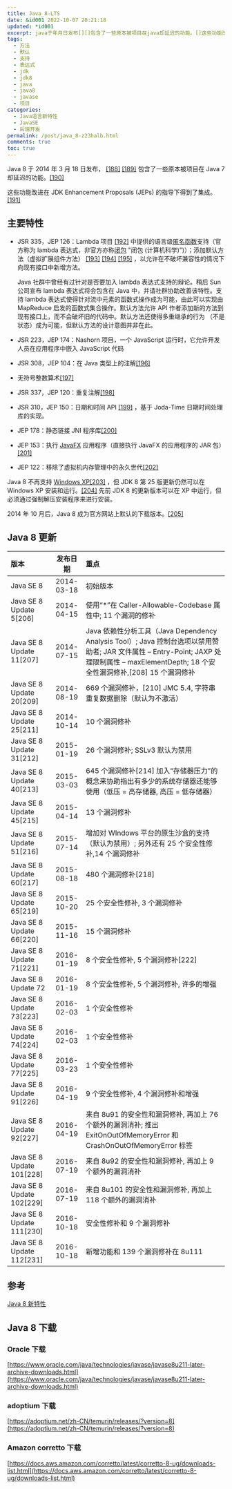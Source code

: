 ```yaml
---
title: Java_8-LTS
date: &id001 2022-10-07 20:21:18
updated: *id001
excerpt: java于年月日发布[][]包含了一些原本被项目在java却延迟的功能。[]这些功能改进在jdkenhancementproposals(jeps)的指导下得到了集成。[]主要特性jsrjep_lambda项目[]中提供的语言级匿名函数支持（官方称为lambda表达式非官方亦称闭包)）_添加默认方法（虚拟扩展组件方法）[][][]以允许在不破坏兼容性的情况下向现有接口中新增方法。java社群中曾经有过针对是否要加入lambda表达式支持的辩论。稍后sun公司宣布lambda表达式将会包含在java中并请社
tags:
  - 方法
  - 默认
  - 支持
  - 表达式
  - jdk
  - jdk8
  - java
  - java8
  - javase
  - 项目
categories:
  - Java语言新特性
  - JavaSE
  - 后端开发
permalink: /post/java_8-z23halb.html
comments: true
toc: true
---
```

Java 8 于 2014 年 3 月 18 日发布， [[188]](https://zh.wikipedia.org/zh-cn/Java%E7%89%88%E6%9C%AC%E6%AD%B7%E5%8F%B2#cite_note-Java_8-188) [[189]](https://zh.wikipedia.org/zh-cn/Java%E7%89%88%E6%9C%AC%E6%AD%B7%E5%8F%B2#cite_note-189) 包含了一些原本被项目在 Java 7 却延迟的功能。[[190]](https://zh.wikipedia.org/zh-cn/Java%E7%89%88%E6%9C%AC%E6%AD%B7%E5%8F%B2#cite_note-190)

这些功能改进在 JDK Enhancement Proposals (JEPs) 的指导下得到了集成。[[191]](https://zh.wikipedia.org/zh-cn/Java%E7%89%88%E6%9C%AC%E6%AD%B7%E5%8F%B2#cite_note-191)

## 主要特性

* JSR 335，JEP 126：Lambda 项目 [[192]](https://zh.wikipedia.org/zh-cn/Java%E7%89%88%E6%9C%AC%E6%AD%B7%E5%8F%B2#cite_note-192) 中提供的语言级[匿名函数](https://zh.wikipedia.org/wiki/%E5%8C%BF%E5%90%8D%E5%87%BD%E6%95%B0 "匿名函数")支持（官方称为 lambda 表达式，非官方亦称[闭包](https://zh.wikipedia.org/wiki/%E9%97%AD%E5%8C%85_(%E8%AE%A1%E7%AE%97%E6%9C%BA%E7%A7%91%E5%AD%A6)) "闭包 (计算机科学)")）；添加默认方法（虚拟扩展组件方法） [[193]](https://zh.wikipedia.org/zh-cn/Java%E7%89%88%E6%9C%AC%E6%AD%B7%E5%8F%B2#cite_note-goetz_interface_evolution-193)  [[194]](https://zh.wikipedia.org/zh-cn/Java%E7%89%88%E6%9C%AC%E6%AD%B7%E5%8F%B2#cite_note-194) [[195]](https://zh.wikipedia.org/zh-cn/Java%E7%89%88%E6%9C%AC%E6%AD%B7%E5%8F%B2#cite_note-195) ，以允许在不破坏兼容性的情况下向现有接口中新增方法。

  Java 社群中曾经有过针对是否要加入 lambda 表达式支持的辩论。稍后 Sun 公司宣布 lambda 表达式将会包含在 Java 中，并请社群协助改善该特性。支持 lambda 表达式使得针对流中元素的函数式操作成为可能，由此可以实现由 MapReduce 启发的函数式集合操作。默认方法允许 API 作者添加新的方法到现有接口上，而不会破坏旧的代码中。默认方法还使得多重继承的行为 （不是状态）成为可能，但默认方法的设计意图并非在此。
* JSR 223，JEP 174：Nashorn 项目，一个 JavaScript 运行时，它允许开发人员在应用程序中嵌入 JavaScript 代码
* JSR 308，JEP 104：在 Java 类型上的注解[[196]](https://zh.wikipedia.org/zh-cn/Java%E7%89%88%E6%9C%AC%E6%AD%B7%E5%8F%B2#cite_note-196)
* 无符号整数算术[[197]](https://zh.wikipedia.org/zh-cn/Java%E7%89%88%E6%9C%AC%E6%AD%B7%E5%8F%B2#cite_note-197)
* JSR 337，JEP 120：重复注解[[198]](https://zh.wikipedia.org/zh-cn/Java%E7%89%88%E6%9C%AC%E6%AD%B7%E5%8F%B2#cite_note-198)
* JSR 310，JEP 150：日期和时间 API [[199]](https://zh.wikipedia.org/zh-cn/Java%E7%89%88%E6%9C%AC%E6%AD%B7%E5%8F%B2#cite_note-199) ，基于 Joda-Time 日期时间处理库的实现。
* JEP 178：静态链接 JNI 程序库[[200]](https://zh.wikipedia.org/zh-cn/Java%E7%89%88%E6%9C%AC%E6%AD%B7%E5%8F%B2#cite_note-200)
* JEP 153：执行 [JavaFX](https://zh.wikipedia.org/wiki/JavaFX "JavaFX") 应用程序（直接执行 JavaFX 的应用程序的 JAR 包）[[201]](https://zh.wikipedia.org/zh-cn/Java%E7%89%88%E6%9C%AC%E6%AD%B7%E5%8F%B2#cite_note-201)
* JEP 122：移除了虚拟机内存管理中的永久世代[[202]](https://zh.wikipedia.org/zh-cn/Java%E7%89%88%E6%9C%AC%E6%AD%B7%E5%8F%B2#cite_note-202)

Java 8 不再支持 [Windows XP[203]](https://zh.wikipedia.org/wiki/Windows_XP "Windows XP") ，但 JDK 8 第 25 版更新仍然可以在 Windows XP 安装和运行。[[204]](https://zh.wikipedia.org/zh-cn/Java%E7%89%88%E6%9C%AC%E6%AD%B7%E5%8F%B2#cite_note-204) 先前 JDK 8 的更新版本可以在 XP 中运行，但必须通过强制解压安装程序来进行安装。

2014 年 10 月后，Java 8 成为官方网站上默认的下载版本。[[205]](https://zh.wikipedia.org/zh-cn/Java%E7%89%88%E6%9C%AC%E6%AD%B7%E5%8F%B2#cite_note-205)

## Java 8 更新

|版本|发布日期|重点|
| :------------------------| :--------: | :--------------------------------------------------------------------------------------------------------------------------------------------------------------------------------------------|
|Java SE 8|2014-03-18|初始版本|
|Java SE 8 Update 5[206]|2014-04-15|使用“*”在 Caller-Allowable-Codebase 属性中; 11 个漏洞的修补|
|Java SE 8 Update 11[207]|2014-07-15|Java 依赖性分析工具（Java Dependency Analysis Tool）; Java 控制台选项以禁用赞助者; JAR 文件属性 – Entry-Point; JAXP 处理限制属性 – maxElementDepth; 18 个安全性漏洞修补,[208] 15 个漏洞修补|
|Java SE 8 Update 20[209]|2014-08-19|669 个漏洞修补，[210] JMC 5.4, 字符串重复数据删除（默认为不激活）|
|Java SE 8 Update 25[211]|2014-10-14|10 个漏洞修补|
|Java SE 8 Update 31[212]|2015-01-19|26 个漏洞修补; SSLv3 默认为禁用|
|Java SE 8 Update 40[213]|2015-03-03|645 个漏洞修补[214] 加入“存储器压力”的概念来协助指出有多少的系统存储器还能够使用（低压 = 高存储器, 高压 = 低存储器）|
|Java SE 8 Update 45[215]|2015-04-14|13 个漏洞修补|
|Java SE 8 Update 51[216]|2015-07-14|增加对 WIndows 平台的原生沙盒的支持（默认为禁用）; 另外还有 25 个安全性修补,14 个漏洞修补|
|Java SE 8 Update 60[217]|2015-08-18|480 个漏洞修补[218]|
|Java SE 8 Update 65[219]|2015-10-20|25 个安全性修补, 3 个漏洞修补|
|Java SE 8 Update 66[220]|2015-11-16|15 个漏洞修补|
|Java SE 8 Update 71[221]|2016-01-19|8 个安全性修补, 5 个漏洞修补[222]|
|Java SE 8 Update 72|2016-01-19|8 个安全性修补, 5 个漏洞修补, 许多的增强|
|Java SE 8 Update 73[223]|2016-02-03|1 个安全性修补|
|Java SE 8 Update 74[224]|2016-02-03|1 个安全性修补|
|Java SE 8 Update 77[225]|2016-03-23|1 个安全性修补|
|Java SE 8 Update 91[226]|2016-04-19|9 个安全性修补, 4 个漏洞修补和增强|
|Java SE 8 Update 92[227]|2016-04-19|来自 8u91 的安全性和漏洞修补, 再加上 76 个额外的漏洞消补; 推出 ExitOnOutOfMemoryError 和 CrashOnOutOfMemoryError 标签|
|Java SE 8 Update 101[228]|2016-07-19|来自 8u92 的安全性和漏洞修补, 再加上 9 个额外的漏洞消补|
|Java SE 8 Update 102[229]|2016-07-19|来自 8u101 的安全性和漏洞修补, 再加上 118 个额外的漏洞消补|
|Java SE 8 Update 111[230]|2016-10-18|安全性修补和 9 个漏洞修补|
|Java SE 8 Update 112[231]|2016-10-18|新增功能和 139 个漏洞修补在 8u111|

## 参考

[Java 8 新特性](https://www.wdbyte.com/java8/comparator/)

## Java 8 下载

### Oracle 下载

[https://www.oracle.com/java/technologies/javase/javase8u211-later-archive-downloads.html](https://www.oracle.com/java/technologies/javase/javase8u211-later-archive-downloads.html)

### adoptium 下载

[https://adoptium.net/zh-CN/temurin/releases/?version=8](https://adoptium.net/zh-CN/temurin/releases/?version=8)

### Amazon corretto 下载

[https://docs.aws.amazon.com/corretto/latest/corretto-8-ug/downloads-list.html](https://docs.aws.amazon.com/corretto/latest/corretto-8-ug/downloads-list.html)

‍